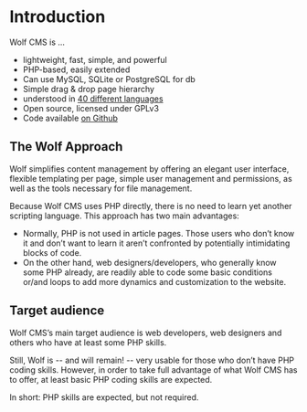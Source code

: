 <!-- <p align="center"><img src="images/wolf_logo_128.png" alt="Wolf CMS logo"></p> -->

Introduction
============

Wolf CMS is ...

* lightweight, fast, simple, and powerful
* PHP-based, easily extended
* Can use MySQL, SQLite or PostgreSQL for db
* Simple drag & drop page hierarchy
* understood in [40 different languages](https://www.transifex.com/projects/p/wolfcms/)
* Open source, licensed under GPLv3
* Code available [on Github](https://github.com/wolfcms)

The Wolf Approach
-----------------

Wolf simplifies content management by offering an elegant user interface, flexible templating per page, simple user management and permissions, as well as the tools necessary for file management.

Because Wolf CMS uses PHP directly, there is no need to learn yet another scripting language. This approach has two main advantages:

* Normally, PHP is not used in article pages. Those users who don’t know it and don’t want to learn it aren’t confronted by potentially intimidating blocks of code.
* On the other hand, web designers/developers, who generally know some PHP already, are readily able to code some basic conditions or/and loops to add more dynamics and customization to the website.

Target audience
---------------

Wolf CMS’s main target audience is web developers, web designers and others who have at least some PHP skills.

Still, Wolf is -- and will remain! -- very usable for those who don’t have PHP coding skills. However, in order to take full advantage of what Wolf CMS has to offer, at least basic PHP coding skills are expected.

In short: PHP skills are expected, but not required.


